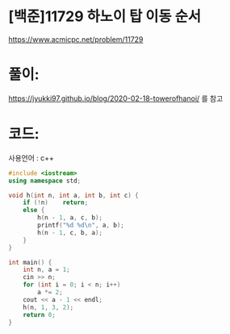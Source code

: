 # [백준]11729 하노이 탑 이동 순서

https://www.acmicpc.net/problem/11729

# 풀이:

https://jyukki97.github.io/blog/2020-02-18-towerofhanoi/ 를 참고



# **코드:**

사용언어 : c++
```c++
#include <iostream>
using namespace std;

void h(int n, int a, int b, int c) {
	if (!n)    return;
	else {
		h(n - 1, a, c, b);
		printf("%d %d\n", a, b);
		h(n - 1, c, b, a);
	}
}

int main() { 
	int n, a = 1;
	cin >> n;
	for (int i = 0; i < n; i++)
		a *= 2;
	cout << a - 1 << endl;
	h(n, 1, 3, 2);
	return 0;
}
```

